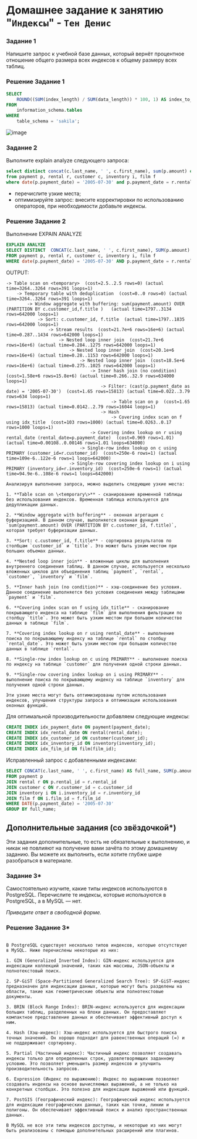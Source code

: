 # Домашнее задание к занятию "`Индексы`" - `Тен Денис`

### Задание 1

Напишите запрос к учебной базе данных, который вернёт процентное отношение общего размера всех индексов к общему размеру всех таблиц.

### Решение Задание 1

```sql
SELECT
    ROUND((SUM(index_length) / SUM(data_length)) * 100, 1) AS index_to_table_ratio_percentage
FROM
    information_schema.tables
WHERE
    table_schema = 'sakila';
```

![image](https://github.com/killakazzak/12-05-sdb-hw/assets/32342205/4d286035-bac7-4bec-8005-b4875f6c0d64)


### Задание 2

Выполните explain analyze следующего запроса:
```sql
select distinct concat(c.last_name, ' ', c.first_name), sum(p.amount) over (partition by c.customer_id, f.title)
from payment p, rental r, customer c, inventory i, film f
where date(p.payment_date) = '2005-07-30' and p.payment_date = r.rental_date and r.customer_id = c.customer_id and i.inventory_id = r.inventory_id
```
- перечислите узкие места;
- оптимизируйте запрос: внесите корректировки по использованию операторов, при необходимости добавьте индексы.

### Решение Задание 2

Выполнение EXPAIN ANALYZE

```sql
EXPLAIN ANALYZE
SELECT DISTINCT  CONCAT(c.last_name, ' ', c.first_name), SUM(p.amount) OVER (PARTITION BY c.customer_id, f.title)
FROM payment p, rental r, customer c, inventory i, film f
WHERE date(p.payment_date) = '2005-07-30' AND p.payment_date = r.rental_date AND r.customer_id = c.customer_id AND i.inventory_id = r.inventory_id
```

OUTPUT:
```
-> Table scan on <temporary>  (cost=2.5..2.5 rows=0) (actual time=3264..3264 rows=391 loops=1)
    -> Temporary table with deduplication  (cost=0..0 rows=0) (actual time=3264..3264 rows=391 loops=1)
        -> Window aggregate with buffering: sum(payment.amount) OVER (PARTITION BY c.customer_id,f.title )   (actual time=1797..3134 rows=642000 loops=1)
            -> Sort: c.customer_id, f.title  (actual time=1797..1835 rows=642000 loops=1)
                -> Stream results  (cost=21.7e+6 rows=16e+6) (actual time=0.287..1434 rows=642000 loops=1)
                    -> Nested loop inner join  (cost=21.7e+6 rows=16e+6) (actual time=0.284..1275 rows=642000 loops=1)
                        -> Nested loop inner join  (cost=20.1e+6 rows=16e+6) (actual time=0.28..1153 rows=642000 loops=1)
                            -> Nested loop inner join  (cost=18.5e+6 rows=16e+6) (actual time=0.275..1025 rows=642000 loops=1)
                                -> Inner hash join (no condition)  (cost=1.58e+6 rows=15.8e+6) (actual time=0.266..32.9 rows=634000 loops=1)
                                    -> Filter: (cast(p.payment_date as date) = '2005-07-30')  (cost=1.65 rows=15813) (actual time=0.022..3.79 rows=634 loops=1)
                                        -> Table scan on p  (cost=1.65 rows=15813) (actual time=0.0142..2.79 rows=16044 loops=1)
                                    -> Hash
                                        -> Covering index scan on f using idx_title  (cost=103 rows=1000) (actual time=0.0263..0.17 rows=1000 loops=1)
                                -> Covering index lookup on r using rental_date (rental_date=p.payment_date)  (cost=0.969 rows=1.01) (actual time=0.00108..0.00146 rows=1.01 loops=634000)
                            -> Single-row index lookup on c using PRIMARY (customer_id=r.customer_id)  (cost=250e-6 rows=1) (actual time=109e-6..122e-6 rows=1 loops=642000)
                        -> Single-row covering index lookup on i using PRIMARY (inventory_id=r.inventory_id)  (cost=250e-6 rows=1) (actual time=94.9e-6..108e-6 rows=1 loops=642000)

```

```text
Анализируя выполнение запроса, можно выделить следующие узкие места:

1. **Table scan on \<temporary\>** - сканирование временной таблицы без использования индексов. Временная таблица используется для дедупликации данных.

2. **Window aggregate with buffering** - оконная агрегация с буферизацией. В данном случае, выполняется оконная функция `sum(payment.amount) OVER (PARTITION BY c.customer_id, f.title)`, которая требует буферизации данных.

3. **Sort: c.customer_id, f.title** - сортировка результатов по столбцам `customer_id` и `title`. Это может быть узким местом при больших объемах данных.

4. **Nested loop inner join** - вложенные циклы для выполнения внутреннего соединения таблиц. В данном случае, используется несколько вложенных циклов для объединения таблиц `payment`, `rental`, `customer`, `inventory` и `film`. 

5. **Inner hash join (no condition)** - хэш-соединение без условия. Данное соединение выполняется без условия соединения между таблицами `payment` и `film`.

6. **Covering index scan on f using idx_title** - сканирование покрывающего индекса на таблице `film` для выполнения фильтрации по столбцу `title`. Это может быть узким местом при большом количестве данных в таблице `film`.

7. **Covering index lookup on r using rental_date** - выполнение поиска по покрывающему индексу на таблице `rental` по столбцу `rental_date`. Это может быть узким местом при большом количестве данных в таблице `rental`.

8. **Single-row index lookup on c using PRIMARY** - выполнение поиска по индексу на таблице `customer` для получения одной строки данных.

9. **Single-row covering index lookup on i using PRIMARY** - выполнение поиска по покрывающему индексу на таблице `inventory` для получения одной строки данных.

Эти узкие места могут быть оптимизированы путем использования индексов, улучшения структуры запроса и оптимизации использования оконных функций.
```


Для оптимальной производительности добавляем следующие индексы:

```sql
CREATE INDEX idx_payment_date ON payment(payment_date);
CREATE INDEX idx_rental_date ON rental(rental_date);
CREATE INDEX idx_customer_id ON customer(customer_id);
CREATE INDEX idx_inventory_id ON inventory(inventory_id);
CREATE INDEX idx_film_id ON film(film_id);
```
Исправленный запрос с добавленными индексами:
```sql
SELECT CONCAT(c.last_name, ' ', c.first_name) AS full_name, SUM(p.amount) AS total_amount
FROM payment p
JOIN rental r ON p.rental_id = r.rental_id
JOIN customer c ON r.customer_id = c.customer_id
JOIN inventory i ON i.inventory_id = r.inventory_id
JOIN film f ON i.film_id = f.film_id
WHERE DATE(p.payment_date) = '2005-07-30'
GROUP BY full_name;
```


## Дополнительные задания (со звёздочкой*)
Эти задания дополнительные, то есть не обязательные к выполнению, и никак не повлияют на получение вами зачёта по этому домашнему заданию. Вы можете их выполнить, если хотите глубже шире разобраться в материале.

### Задание 3*

Самостоятельно изучите, какие типы индексов используются в PostgreSQL. Перечислите те индексы, которые используются в PostgreSQL, а в MySQL — нет.

*Приведите ответ в свободной форме.*

### Решение Задание 3*

```text

В PostgreSQL существует несколько типов индексов, которые отсутствуют в MySQL. Ниже перечислены некоторые из них:

1. GIN (Generalized Inverted Index): GIN-индекс используется для индексации коллекций значений, таких как массивы, JSON-объекты и полнотекстовый поиск.

2. SP-GiST (Space-Partitioned Generalized Search Tree): SP-GiST-индекс предназначен для индексации данных, которые могут быть разделены на области, такие как геометрические объекты или полнотекстовые документы.

3. BRIN (Block Range Index): BRIN-индекс используется для индексации больших таблиц, разделенных на блоки данных. Он предоставляет компактное представление данных и обеспечивает эффективный доступ к ним.

4. Hash (Хэш-индекс): Хэш-индекс используется для быстрого поиска точных значений. Он хорошо подходит для равенственных операций (=) и не поддерживает сортировку.

5. Partial (Частичный индекс): Частичный индекс позволяет создавать индексы только для определенных строк, удовлетворяющих заданному условию. Это позволяет уменьшить размер индексов и улучшить производительность запросов.

6. Expression (Индекс по выражению): Индекс по выражению позволяет создавать индексы на основе вычисляемых выражений, а не только на конкретных столбцах. Это полезно для индексации выражений или функций.

7. PostGIS (Географический индекс): Географический индекс используется для индексации географических данных, таких как точки, линии и полигоны. Он обеспечивает эффективный поиск и анализ пространственных данных.

В MySQL не все эти типы индексов доступны, и некоторые из них могут быть реализованы с помощью дополнительных расширений или плагинов.

```
